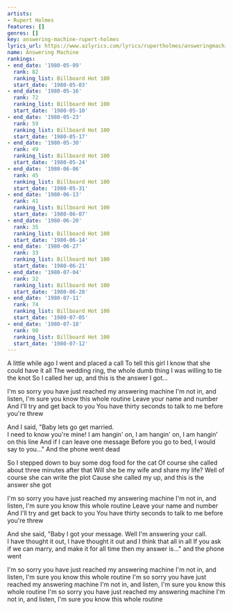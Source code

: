 ```yaml
---
artists:
- Rupert Holmes
features: []
genres: []
key: answering-machine-rupert-holmes
lyrics_url: https://www.azlyrics.com/lyrics/rupertholmes/answeringmachine.html
name: Answering Machine
rankings:
- end_date: '1980-05-09'
  rank: 82
  ranking_list: Billboard Hot 100
  start_date: '1980-05-03'
- end_date: '1980-05-16'
  rank: 72
  ranking_list: Billboard Hot 100
  start_date: '1980-05-10'
- end_date: '1980-05-23'
  rank: 59
  ranking_list: Billboard Hot 100
  start_date: '1980-05-17'
- end_date: '1980-05-30'
  rank: 49
  ranking_list: Billboard Hot 100
  start_date: '1980-05-24'
- end_date: '1980-06-06'
  rank: 45
  ranking_list: Billboard Hot 100
  start_date: '1980-05-31'
- end_date: '1980-06-13'
  rank: 41
  ranking_list: Billboard Hot 100
  start_date: '1980-06-07'
- end_date: '1980-06-20'
  rank: 35
  ranking_list: Billboard Hot 100
  start_date: '1980-06-14'
- end_date: '1980-06-27'
  rank: 33
  ranking_list: Billboard Hot 100
  start_date: '1980-06-21'
- end_date: '1980-07-04'
  rank: 32
  ranking_list: Billboard Hot 100
  start_date: '1980-06-28'
- end_date: '1980-07-11'
  rank: 74
  ranking_list: Billboard Hot 100
  start_date: '1980-07-05'
- end_date: '1980-07-18'
  rank: 98
  ranking_list: Billboard Hot 100
  start_date: '1980-07-12'
---
```


A little while ago I went and placed a call
To tell this girl I know that she could have it all
The wedding ring, the whole dumb thing
I was willing to tie the knot
So I called her up, and this is the answer I got...


I'm so sorry you have just reached my answering machine
I'm not in, and listen, I'm sure you know this whole routine
Leave your name and number
And I'll try and get back to you
You have thirty seconds to talk to me before you're threw

And I said, "Baby lets go get married.  
I need to know you're mine!
I am hangin' on, I am hangin' on, I am hangin' on this line
And if I can leave one message
Before you go to bed, I would say to you..." 
 And the phone went dead

So I stepped down to buy some dog food for the cat
Of course she called about three minutes after that
Will she be my wife and share my life?
Well of course she can write the plot
Cause she called my up, and this is the answer she got


I'm so sorry you have just reached my answering machine
I'm not in, and listen, I'm sure you know this whole routine
Leave your name and number
And I'll try and get back to you
You have thirty seconds to talk to me before you're threw

And she said, "Baby I got your message. 
Well I'm answering your call.  
I have thought it out, I have thought it out
and I think that all in all
If you ask if we can marry, and make it for all time
then my answer is..."
 and the phone went


I'm so sorry you have just reached my answering machine
I'm not in, and listen, I'm sure you know this whole routine
I'm so sorry you have just reached my answering machine
I'm not in, and listen, I'm sure you know this whole routine
I'm so sorry you have just reached my answering machine
I'm not in, and listen, I'm sure you know this whole routine





